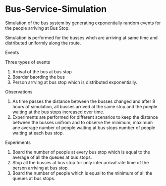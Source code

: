 # Bus-Service-Simulation
Simulation of the bus system by generating exponentially random events for the people arriving at Bus Stop.

Simulation is performed for the busses whch are arriving at same time and distributed uniformly along the route.

Events

Three types of events
1. Arrival of the bus at bus stop
2. Boarder baording the bus
3. Person arrving at bus stop which is distributed exponentially.

Observations
1. As time passes the distance between the busses changed and after 8 hours of simulation, all busses arrived at the same stop and the poeple waiting at the bus stops
increased over time.
2. Experiments are performed for different scenarios to keep the distance between the busses unifrom and to observe the minimum, maximum ane average number of people 
   waiting at bus stops number of people waiting at each bus stop.
   
Experiments
1. Board the number of people at every bus stop which is equal to the average of all the queues at bus stops.
2. Stop all the busses at bus stop for only inter arrival rate time of the person arriving at bus stop.
3. Board the number of people which is equal to the minimum of all the queues at bus stops.



